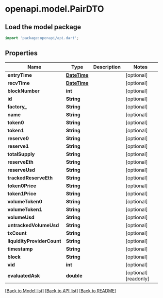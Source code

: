 # openapi.model.PairDTO

## Load the model package
```dart
import 'package:openapi/api.dart';
```

## Properties
Name | Type | Description | Notes
------------ | ------------- | ------------- | -------------
**entryTime** | [**DateTime**](DateTime.md) |  | [optional] 
**recvTime** | [**DateTime**](DateTime.md) |  | [optional] 
**blockNumber** | **int** |  | [optional] 
**id** | **String** |  | [optional] 
**factory_** | **String** |  | [optional] 
**name** | **String** |  | [optional] 
**token0** | **String** |  | [optional] 
**token1** | **String** |  | [optional] 
**reserve0** | **String** |  | [optional] 
**reserve1** | **String** |  | [optional] 
**totalSupply** | **String** |  | [optional] 
**reserveEth** | **String** |  | [optional] 
**reserveUsd** | **String** |  | [optional] 
**trackedReserveEth** | **String** |  | [optional] 
**token0Price** | **String** |  | [optional] 
**token1Price** | **String** |  | [optional] 
**volumeToken0** | **String** |  | [optional] 
**volumeToken1** | **String** |  | [optional] 
**volumeUsd** | **String** |  | [optional] 
**untrackedVolumeUsd** | **String** |  | [optional] 
**txCount** | **String** |  | [optional] 
**liquidityProviderCount** | **String** |  | [optional] 
**timestamp** | **String** |  | [optional] 
**block** | **String** |  | [optional] 
**vid** | **int** |  | [optional] 
**evaluatedAsk** | **double** |  | [optional] [readonly] 

[[Back to Model list]](../README.md#documentation-for-models) [[Back to API list]](../README.md#documentation-for-api-endpoints) [[Back to README]](../README.md)


